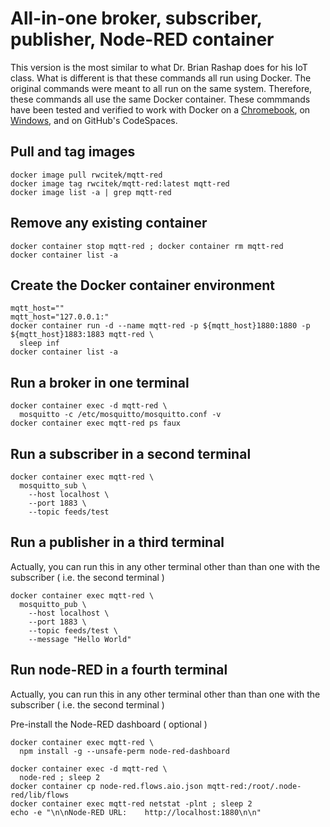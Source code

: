 # All-in-one broker, subscriber, publisher, Node-RED container

This version is the most similar to what Dr. Brian Rashap does for his IoT class.
What is different is that these commands all run using Docker.
The original commands were meant to all run on the same system.
Therefore, these commands all use the same Docker container.
These commmands have been tested and verified to work with Docker
on a [Chromebook]( https://gist.github.com/rwcitek/824d4752b417b6d2cd5c931af3db61a6 ),
on [Windows]( https://gist.github.com/rwcitek/f2b6fb5baddf16f6dc1f277a5d9f8366 ), 
and on GitHub's CodeSpaces.


## Pull and tag images
```
docker image pull rwcitek/mqtt-red
docker image tag rwcitek/mqtt-red:latest mqtt-red
docker image list -a | grep mqtt-red
```


## Remove any existing container
```
docker container stop mqtt-red ; docker container rm mqtt-red
docker container list -a
```

## Create the Docker container environment
```
mqtt_host=""
mqtt_host="127.0.0.1:"
docker container run -d --name mqtt-red -p ${mqtt_host}1880:1880 -p ${mqtt_host}1883:1883 mqtt-red \
  sleep inf
docker container list -a
```


## Run a broker in one terminal
```
docker container exec -d mqtt-red \
  mosquitto -c /etc/mosquitto/mosquitto.conf -v
docker container exec mqtt-red ps faux
```


## Run a subscriber in a second terminal
```
docker container exec mqtt-red \
  mosquitto_sub \
    --host localhost \
    --port 1883 \
    --topic feeds/test
```


## Run a publisher in a third terminal
Actually, you can run this in any other terminal other than than one with the subscriber ( i.e. the second terminal )
```
docker container exec mqtt-red \
  mosquitto_pub \
    --host localhost \
    --port 1883 \
    --topic feeds/test \
    --message "Hello World"
```


## Run node-RED in a fourth terminal
Actually, you can run this in any other terminal other than than one with the subscriber ( i.e. the second terminal )

Pre-install the Node-RED dashboard ( optional )
```
docker container exec mqtt-red \
  npm install -g --unsafe-perm node-red-dashboard
```

```
docker container exec -d mqtt-red \
  node-red ; sleep 2
docker container cp node-red.flows.aio.json mqtt-red:/root/.node-red/lib/flows
docker container exec mqtt-red netstat -plnt ; sleep 2
echo -e "\n\nNode-RED URL:    http://localhost:1880\n\n"
```



